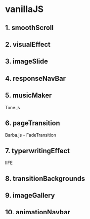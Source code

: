 # vanillaJS

## 1. smoothScroll

## 2. visualEffect

## 3. imageSlide

## 4. responseNavBar

## 5. musicMaker
Tone.js

## 6. pageTransition
Barba.js - FadeTransition

## 7. typerwritingEffect
IIFE

## 8. transitionBackgrounds

## 9. imageGallery

## 10. animationNavbar
nav li{ height: 25px; } 

## 11. parallaxEffect
ScrollMagic

## 12. weatherApp
 darksky no longer works, 
 now i'm using https://openweathermap.org/api/one-call-api